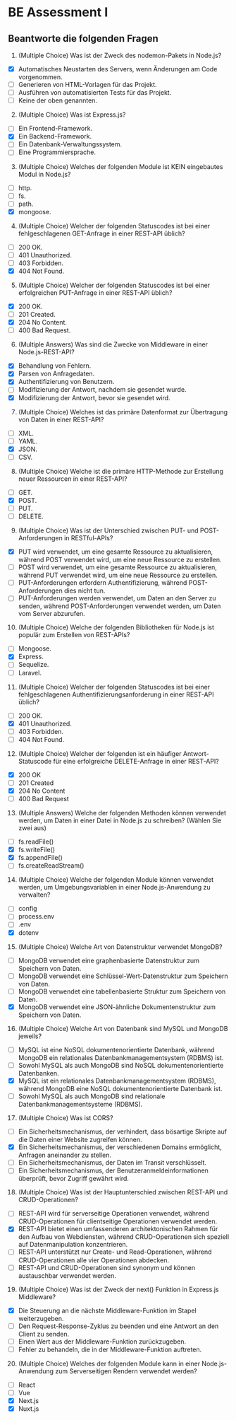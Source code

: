 # BE Assessment I

## Beantworte die folgenden Fragen

1. (Multiple Choice) Was ist der Zweck des nodemon-Pakets in Node.js?
- [x] Automatisches Neustarten des Servers, wenn Änderungen am Code vorgenommen.
- [ ] Generieren von HTML-Vorlagen für das Projekt.
- [ ] Ausführen von automatisierten Tests für das Projekt.
- [ ] Keine der oben genannten.

2. (Multiple Choice) Was ist Express.js?
 - [ ] Ein Frontend-Framework.
 - [x] Ein Backend-Framework.
 - [ ] Ein Datenbank-Verwaltungssystem.
 - [ ] Eine Programmiersprache.

3. (Multiple Choice) Welches der folgenden Module ist KEIN eingebautes Modul in Node.js?
 - [ ] http.
 - [ ] fs.
 - [ ] path.
 - [x] mongoose.

4. (Multiple Choice) Welcher der folgenden Statuscodes ist bei einer fehlgeschlagenen GET-Anfrage in einer REST-API üblich?
 - [ ] 200 OK.
 - [ ] 401 Unauthorized.
 - [ ] 403 Forbidden.
 - [x] 404 Not Found.

5. (Multiple Choice) Welcher der folgenden Statuscodes ist bei einer erfolgreichen PUT-Anfrage in einer REST-API üblich?
 - [x] 200 OK.
 - [ ] 201 Created.
 - [x] 204 No Content.
 - [ ] 400 Bad Request.

6. (Multiple Answers) Was sind die Zwecke von Middleware in einer Node.js-REST-API?
 - [x] Behandlung von Fehlern.
 - [x] Parsen von Anfragedaten.
 - [x] Authentifizierung von Benutzern.
 - [ ] Modifizierung der Antwort, nachdem sie gesendet wurde.
 - [x] Modifizierung der Antwort, bevor sie gesendet wird.

7. (Multiple Choice) Welches ist das primäre Datenformat zur Übertragung von Daten in einer REST-API?
 - [ ] XML.
 - [ ] YAML.
 - [x] JSON.
 - [ ] CSV.

8. (Multiple Choice) Welche ist die primäre HTTP-Methode zur Erstellung neuer Ressourcen in einer REST-API?
 - [ ] GET.
 - [x] POST.
 - [ ] PUT.
 - [ ] DELETE.

9. (Multiple Choice) Was ist der Unterschied zwischen PUT- und POST-Anforderungen in RESTful-APIs?
 - [x] PUT wird verwendet, um eine gesamte Ressource zu aktualisieren, während POST verwendet wird, um eine neue Ressource zu erstellen.
 - [ ] POST wird verwendet, um eine gesamte Ressource zu aktualisieren, während PUT verwendet wird, um eine neue Ressource zu erstellen.
 - [ ] PUT-Anforderungen erfordern Authentifizierung, während POST-Anforderungen dies nicht tun.
 - [ ] PUT-Anforderungen werden verwendet, um Daten an den Server zu senden, während POST-Anforderungen verwendet werden, um Daten vom Server abzurufen.

10. (Multiple Choice) Welche der folgenden Bibliotheken für Node.js ist populär zum Erstellen von REST-APIs?
 - [ ] Mongoose.
 - [x] Express.
 - [ ] Sequelize.
 - [ ] Laravel.

11. (Multiple Choice) Welcher der folgenden Statuscodes ist bei einer fehlgeschlagenen Authentifizierungsanforderung in einer REST-API üblich?
 - [ ] 200 OK.
 - [x] 401 Unauthorized.
 - [ ] 403 Forbidden.
 - [ ] 404 Not Found.

12. (Multiple Choice) Welcher der folgenden ist ein häufiger Antwort-Statuscode für eine erfolgreiche DELETE-Anfrage in einer REST-API?
 - [x] 200 OK
 - [ ] 201 Created
 - [x] 204 No Content
 - [ ] 400 Bad Request

13. (Multiple Answers) Welche der folgenden Methoden können verwendet werden, um Daten in einer Datei in Node.js zu schreiben? (Wählen Sie zwei aus)
 - [ ] fs.readFile()
 - [x] fs.writeFile()
 - [x] fs.appendFile()
 - [ ] fs.createReadStream()

14. (Multiple Choice) Welche der folgenden Module können verwendet werden, um Umgebungsvariablen in einer Node.js-Anwendung zu verwalten?
 - [ ] config
 - [ ] process.env
 - [ ] .env
 - [x] dotenv

15. (Multiple Choice) Welche Art von Datenstruktur verwendet MongoDB?
 - [ ] MongoDB verwendet eine graphenbasierte Datenstruktur zum Speichern von Daten.
 - [ ] MongoDB verwendet eine Schlüssel-Wert-Datenstruktur zum Speichern von Daten.
 - [ ] MongoDB verwendet eine tabellenbasierte Struktur zum Speichern von Daten.
 - [x] MongoDB verwendet eine JSON-ähnliche Dokumentenstruktur zum Speichern von Daten.

16. (Multiple Choice) Welche Art von Datenbank sind MySQL und MongoDB jeweils?
 - [ ] MySQL ist eine NoSQL dokumentenorientierte Datenbank, während MongoDB ein relationales Datenbankmanagementsystem (RDBMS) ist.
 - [ ] Sowohl MySQL als auch MongoDB sind NoSQL dokumentenorientierte Datenbanken.
 - [x] MySQL ist ein relationales Datenbankmanagementsystem (RDBMS), während MongoDB eine NoSQL dokumentenorientierte Datenbank ist.
 - [ ] Sowohl MySQL als auch MongoDB sind relationale Datenbankmanagementsysteme (RDBMS).

17. (Multiple Choice) Was ist CORS?
 - [ ] Ein Sicherheitsmechanismus, der verhindert, dass bösartige Skripte auf die Daten einer Website zugreifen können.
 - [x] Ein Sicherheitsmechanismus, der verschiedenen Domains ermöglicht, Anfragen aneinander zu stellen.
 - [ ] Ein Sicherheitsmechanismus, der Daten im Transit verschlüsselt.
 - [ ] Ein Sicherheitsmechanismus, der Benutzeranmeldeinformationen überprüft, bevor Zugriff gewährt wird.

18. (Multiple Choice) Was ist der Hauptunterschied zwischen REST-API und CRUD-Operationen?
 - [ ] REST-API wird für serverseitige Operationen verwendet, während CRUD-Operationen für clientseitige Operationen verwendet werden.
 - [x] REST-API bietet einen umfassenderen architektonischen Rahmen für den Aufbau von Webdiensten, während CRUD-Operationen sich speziell auf Datenmanipulation konzentrieren.
 - [ ] REST-API unterstützt nur Create- und Read-Operationen, während CRUD-Operationen alle vier Operationen abdecken.
 - [ ] REST-API und CRUD-Operationen sind synonym und können austauschbar verwendet werden.

19. (Multiple Choice) Was ist der Zweck der next() Funktion in Express.js Middleware?
 - [x] Die Steuerung an die nächste Middleware-Funktion im Stapel weiterzugeben.
 - [ ] Den Request-Response-Zyklus zu beenden und eine Antwort an den Client zu senden.
 - [ ] Einen Wert aus der Middleware-Funktion zurückzugeben.
 - [ ] Fehler zu behandeln, die in der Middleware-Funktion auftreten.

20. (Multiple Choice) Welches der folgenden Module kann in einer Node.js-Anwendung zum Serverseitigen Rendern verwendet werden?
 - [ ] React
 - [ ] Vue
 - [x] Next.js
 - [x] Nuxt.js
